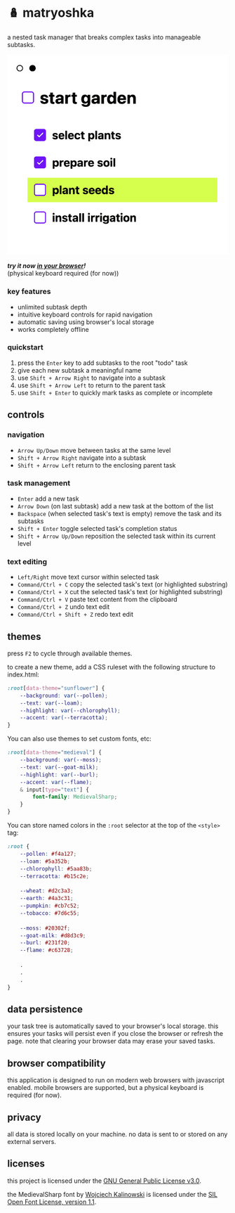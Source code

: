 # 🪆 matryoshka

a nested task manager that breaks complex tasks into manageable subtasks.

<a href="https://hunterirving.github.io/matryoshka/"><img src="screenshot.gif" width="560px"></a><br>

<b><i>try it now <a href="https://hunterirving.github.io/matryoshka/">in your browser</a>!</i></b>
<br>(physical keyboard required (for now))

### key features
- unlimited subtask depth
- intuitive keyboard controls for rapid navigation
- automatic saving using browser's local storage
- works completely offline

### quickstart
1. press the `Enter` key to add subtasks to the root "todo" task
2. give each new subtask a meaningful name
3. use `Shift + Arrow Right` to navigate into a subtask
4. use `Shift + Arrow Left` to return to the parent task
5. use `Shift + Enter` to quickly mark tasks as complete or incomplete

## controls

### navigation
- `Arrow Up/Down` move between tasks at the same level
- `Shift + Arrow Right` navigate into a subtask
- `Shift + Arrow Left` return to the enclosing parent task

### task management
- `Enter` add a new task
- `Arrow Down` (on last subtask) add a new task at the bottom of the list
- `Backspace` (when selected task's text is empty) remove the task and its subtasks
- `Shift + Enter` toggle selected task's completion status
- `Shift + Arrow Up/Down` reposition the selected task within its current level

### text editing
- `Left/Right` move text cursor within selected task
- `Command/Ctrl + C` copy the selected task's text (or highlighted substring)
- `Command/Ctrl + X` cut the selected task's text (or highlighted substring)
- `Command/Ctrl + V` paste text content from the clipboard
- `Command/Ctrl + Z` undo text edit
- `Command/Ctrl + Shift + Z` redo text edit

## themes
press `F2` to cycle through available themes.

to create a new theme, add a CSS ruleset with the following structure to index.html:

```css
:root[data-theme="sunflower"] {
	--background: var(--pollen);
	--text: var(--loam);
	--highlight: var(--chlorophyll);
	--accent: var(--terracotta);
}
```

You can also use themes to set custom fonts, etc:

``` css
:root[data-theme="medieval"] {
	--background: var(--moss);
	--text: var(--goat-milk);
	--highlight: var(--burl);
	--accent: var(--flame);
	& input[type="text"] {
		font-family: MedievalSharp;
	}
}
```

You can store named colors in the `:root` selector at the top of the `<style>` tag:

```css
:root {
	--pollen: #f4a127;
	--loam: #5a352b;
	--chlorophyll: #5aa83b;
	--terracotta: #b15c2e;

	--wheat: #d2c3a3;
	--earth: #4a3c31;
	--pumpkin: #cb7c52;
	--tobacco: #7d6c55;

	--moss: #20302f;
	--goat-milk: #d8d3c9;
	--burl: #231f20;
	--flame: #c63728;

	.
	.
	.
}
```

## data persistence
your task tree is automatically saved to your browser's local storage. this ensures your tasks will persist even if you close the browser or refresh the page. note that clearing your browser data may erase your saved tasks.

## browser compatibility
this application is designed to run on modern web browsers with javascript enabled. mobile browsers are supported, but a physical keyboard is required (for now).

## privacy
all data is stored locally on your machine. no data is sent to or stored on any external servers.

## licenses
this project is licensed under the <a href="https://github.com/hunterirving/matryoshka/blob/main/LICENSE">GNU General Public License v3.0</a>.

the MedievalSharp font by <a href="http://www.identifont.com/show?3DQU">Wojciech Kalinowski</a> is licensed under the <a href="https://github.com/hunterirving/matryoshka/blob/main/OFL.txt">SIL Open Font License, version 1.1</a>.